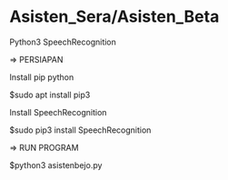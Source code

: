 # Asisten_Sera/Asisten_Beta
Python3 SpeechRecognition

=> PERSIAPAN

Install pip python

$sudo apt install pip3

Install SpeechRecognition

$sudo pip3 install SpeechRecognition


=> RUN PROGRAM

$python3 asistenbejo.py
